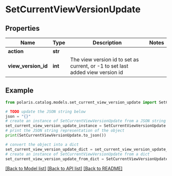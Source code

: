 <!--

 Licensed to the Apache Software Foundation (ASF) under one
 or more contributor license agreements.  See the NOTICE file
 distributed with this work for additional information
 regarding copyright ownership.  The ASF licenses this file
 to you under the Apache License, Version 2.0 (the
 "License"); you may not use this file except in compliance
 with the License.  You may obtain a copy of the License at

   http://www.apache.org/licenses/LICENSE-2.0

 Unless required by applicable law or agreed to in writing,
 software distributed under the License is distributed on an
 "AS IS" BASIS, WITHOUT WARRANTIES OR CONDITIONS OF ANY
 KIND, either express or implied.  See the License for the
 specific language governing permissions and limitations
 under the License.

-->
# SetCurrentViewVersionUpdate

## Properties

Name | Type | Description | Notes
------------ | ------------- | ------------- | -------------
**action** | **str** |  | 
**view_version_id** | **int** | The view version id to set as current, or -1 to set last added view version id | 

## Example

```python
from polaris.catalog.models.set_current_view_version_update import SetCurrentViewVersionUpdate

# TODO update the JSON string below
json = "{}"
# create an instance of SetCurrentViewVersionUpdate from a JSON string
set_current_view_version_update_instance = SetCurrentViewVersionUpdate.from_json(json)
# print the JSON string representation of the object
print(SetCurrentViewVersionUpdate.to_json())

# convert the object into a dict
set_current_view_version_update_dict = set_current_view_version_update_instance.to_dict()
# create an instance of SetCurrentViewVersionUpdate from a dict
set_current_view_version_update_from_dict = SetCurrentViewVersionUpdate.from_dict(set_current_view_version_update_dict)
```
[[Back to Model list]](../README.md#documentation-for-models) [[Back to API list]](../README.md#documentation-for-api-endpoints) [[Back to README]](../README.md)



